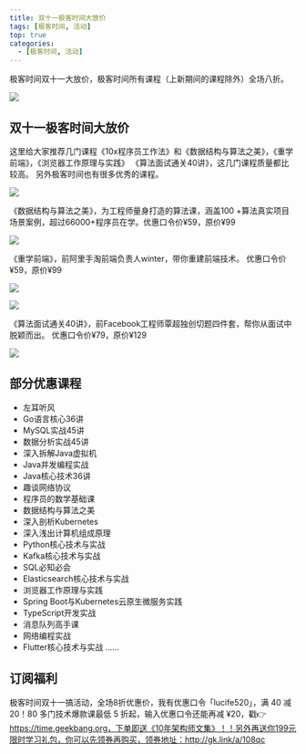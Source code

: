 ```yaml
---
title: 双十一极客时间大放价
tags: [极客时间, 活动]
top: true
categories:
  - [极客时间, 活动]
---
```


极客时间双十一大放价，极客时间所有课程（上新期间的课程除外）全场八折。

![](https://tva1.sinaimg.cn/large/006y8mN6ly1g8hnwfqvw2j30ve0oymzn.jpg)

<!-- more -->
## 双十一极客时间大放价

这里给大家推荐几门课程《10x程序员工作法》和《数据结构与算法之美》，《重学前端》，《浏览器工作原理与实践》 《算法面试通关40讲》，这几门课程质量都比较高。 另外极客时间也有很多优秀的课程。

![](https://tva1.sinaimg.cn/large/006y8mN6ly1g8hnts7ybbj30u01hdgpz.jpg)

《数据结构与算法之美》，为工程师量身打造的算法课，涵盖100 +算法真实项目场景案例，超过66000+程序员在学。优惠口令价¥59，原价¥99

![](https://tva1.sinaimg.cn/large/006y8mN6ly1g8hnp6g3wkj30u01hdn1q.jpg)

《重学前端》，前阿里手淘前端负责人winter，带你重建前端技术。 优惠口令价¥59，原价¥99

![](https://tva1.sinaimg.cn/large/006y8mN6ly1g8hnp76d9yj30u01hdaex.jpg)

![](https://tva1.sinaimg.cn/large/006y8mN6ly1g8hnp7sqwlj30u01hd78e.jpg)

《算法面试通关40讲》，前Facebook工程师覃超独创切题四件套，帮你从面试中脱颖而出。 优惠口令价¥79，原价¥129

![](https://tva1.sinaimg.cn/large/006y8mN6ly1g8hnp8q2p4j30u01hddkd.jpg)

## 部分优惠课程

- 左耳听风
- Go语言核心36讲
- MySQL实战45讲
- 数据分析实战45讲
- 深入拆解Java虚拟机
- Java并发编程实战
- Java核心技术36讲
- 趣谈网络协议
- 程序员的数学基础课
- 数据结构与算法之美
- 深入剖析Kubernetes
- 深入浅出计算机组成原理
- Python核心技术与实战
- Kafka核心技术与实战
- SQL必知必会
- Elasticsearch核心技术与实战
- 浏览器工作原理与实践
- Spring Boot与Kubernetes云原生微服务实践
- TypeScript开发实战
- 消息队列高手课
- 网络编程实战
- Flutter核心技术与实战
......

## 订阅福利

极客时间双十一搞活动，全场8折优惠价，我有优惠口令「lucife520」，满 40 减 20！80 多门技术爆款课最低 5 折起，输入优惠口令还能再减 ¥20，戳👉https://time.geekbang.org，下单即送《10年架构师文集》！！另外再送你199元限时学习礼包，你可以先领券再购买，领券地址：http://gk.link/a/108qc

